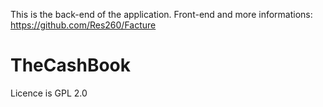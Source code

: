 This is the back-end of the application. Front-end and more informations: https://github.com/Res260/Facture

# TheCashBook

Licence is GPL 2.0
